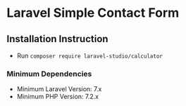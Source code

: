 # Laravel Simple Contact Form

## Installation Instruction

- Run `composer require laravel-studio/calculator`

### Minimum Dependencies

- Minimum Laravel Version: 7.x
- Minimum PHP Version: 7.2.x